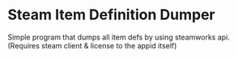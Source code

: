 # Steam Item Definition Dumper
Simple program that dumps all item defs by using steamworks api. (Requires steam client &amp; license to the appid itself)
